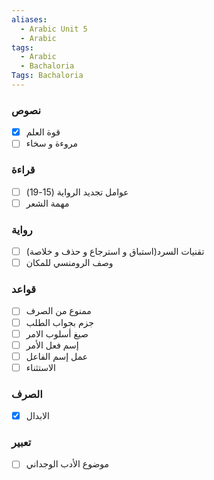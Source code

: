 ```yaml
---
aliases:
  - Arabic Unit 5
  - Arabic
tags:
  - Arabic
  - Bachaloria
Tags: Bachaloria
---
```

### نصوص
- [x] قوة العلم
- [ ] مروءة و سخاء
### قراءة
- [ ] عوامل تجديد الرواية (15-19)
- [ ] مهمة الشعر
### رواية
- [ ] تقنيات السرد(استباق و استرجاع و حذف و خلاصة)
- [ ] وصف الرومنسي للمكان
### قواعد
- [ ] ممنوع من الصرف
- [ ] جزم بجواب الطلب
- [ ] صيغ أسلوب الامر
- [ ] إسم فعل الأمر
- [ ] عمل إسم الفاعل
- [ ] الاستثناء 
### الصرف
- [x] الابدال
### تعبير
- [ ] موضوع الأدب الوجداني